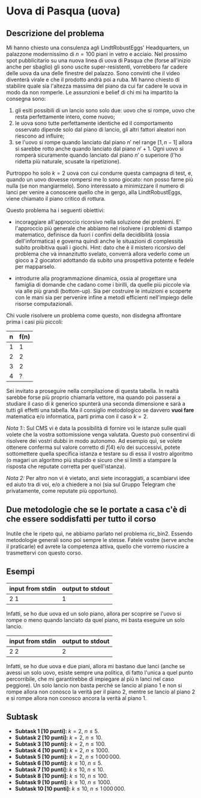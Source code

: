 # Uova di Pasqua (uova)

## Descrizione del problema

Mi hanno chiesto una consulenza agli LindtRobustEggs' Headquarters, un palazzone modernissimo di $n = 100$ piani in vetro e acciaio.
Nel prossimo spot pubblicitario su una nuova linea di uova di Pasqua che (forse all'inizio anche per sbaglio) gli sono uscite super-resistenti, vorrebbero far cadere delle uova da una delle finestre del palazzo. Sono convinti che il video diventerà virale e che il prodotto andrà poi a ruba. Mi hanno chiesto di stabilire quale sia l'altezza massima del piano da cui far cadere le uova in modo da non romperle. Le assunzioni e belief di chi mi ha impartito la consegna sono:
 1. gli esiti possibili di un lancio sono solo due: uovo che si rompe, uovo che resta perfettamente intero, come nuovo;
 2. le uova sono tutte perfettamente identiche ed il comportamento osservato dipende solo dal piano di lancio, gli altri fattori aleatori non riescono ad influire;
 3. se l'uovo si rompe quando lanciato dal piano $n'$ nel range $[1,n-1]$ allora si sarebbe rotto anche quando lanciato dal piano $n'+1$. Ogni uovo si romperà sicuramente quando lanciato dal piano $n'$ o superiore (l'ho ridetta più naturale, scusate la ripetizione).

Purtroppo ho solo $k = 2$ uova con cui condurre questa campagna di test, e, quando un uovo dovesse rompersi me lo sono giocato: non posso farne più nulla (se non mangiarmelo).
Sono interessato a minimizzare il numero di lanci per venire a conoscere quello che in gergo, alla LindtRobustEggs, viene chiamato il piano critico di rottura.


Questo problema ha i seguenti obiettivi:

* incoraggiare all'approccio ricorsivo nella soluzione dei problemi. E' l'approccio più generale che abbiamo nel risolvere i problemi di stampo matematico, definisce da fuori i confini della decidibilità (ossia dell'informatica) e governa quindi anche le situazioni di complessità subito proibitiva quali i giochi. Hint: dato che è il mistero ricorsivo del problema che và innanzitutto svelato, converrà allora vederlo come un gioco a 2 giocatori adottando da subito una prospettiva potente e fedele per mapparselo.  

* introdurre alla programmazione dinamica, ossia al progettare una famiglia di domande che cadano come i birilli, da quelle più piccole via via alle più grandi (bottom-up). Sia per costruire le intuizioni e scoperte con le mani sia per pervenire infine a metodi efficienti nell'impiego delle risorse computazionali.

Chi vuole risolvere un problema come questo, non disdegna affrontare prima i casi più piccoli:

| n | f(n) |
|---|---|
| 1  | 1 |
| 2  | 2 |
| 3  | 2 |
| 4  | ? |

Sei invitato a proseguire nella compilazione di questa tabella. In realtà sarebbe forse più proprio chiamarla vettore, ma quando poi passerai a studiare il caso di $k$ generico spunterà una seconda dimensione e sarà a tutti gli effetti una tabella. Ma il consiglio metodologico se davvero __vuoi fare__ matematica e/o informatica, parti prima con il caso $k = 2$.

*Nota 1:*: Sul CMS vi è data la possibilità di fornire voi le istanze sulle quali volete che la vostra sottomissione venga valutata. Questo può consentirvi di risolvere dei vostri dubbi in modo autonomo. Ad esempio quì, se volete ottenere conferma sul valore corretto di $f(4)$ e/o dei successivi, potete sottomettere quella specifica istanza e testare su di essa il vostro algoritmo (o magari un algoritmo più stupido e sicuro che si limiti a stampare la risposta che reputate corretta per quell'istanza).

*Nota 2:* Per altro non vi è vietato, anzi siete incoraggiati, a scambiarvi idee ed aiuto tra di voi, e/o a chiedere a noi (sia  sul Gruppo Telegram che privatamente, come reputate più opportuno).

## Due metodologie che se le portate a casa c'è di che essere soddisfatti per tutto il corso

Inutile che le ripeto quì, ne abbiamo parlato nel problema ric_bin2. Essendo metodologie generali sono poi sempre le stesse. Fatele vostre (serve anche il praticarle) ed avrete la competenza attiva, quello che vorremo riuscire a trasmettervi con questo corso.

## Esempi

|input from stdin | output to stdout |
|----|---|
|2  1| 1 |

Infatti, se ho due uova ed un solo piano, allora per scoprire se l'uovo si rompe o meno quando lanciato da quel piano, mi basta eseguire un solo lancio.

|input from stdin | output to stdout |
|----|---|
|2  2| 2 |

Infatti, se ho due uova e due piani, allora mi bastano due lanci (anche se avessi un solo uovo, esiste sempre una politica, di fatto l'unica a quel punto percorribile, che mi garantirebbe di impiegare al più n lanci nel caso peggiore). Un solo lancio non basta perchè se lancio al piano 1 e non si rompe allora non conosco la verità per il piano 2, mentre se lancio al piano 2 e si rompe allora non conosco ancora la verità al piano 1.

## Subtask
- **Subtask 1 [10 punti]:** $k = 2$, $n \leq 5$.
- **Subtask 2 [10 punti]:** $k = 2$, $n \leq 10$.
- **Subtask 3 [10 punti]:** $k = 2$, $n \leq 100$.
- **Subtask 4 [10 punti]:** $k = 2$, $n \leq 1000$.
- **Subtask 5 [10 punti]:** $k = 2$, $n \leq 1\,000\,000$.
- **Subtask 6 [10 punti]:** $k \leq 10$, $n \leq 5$.
- **Subtask 7 [10 punti]:** $k \leq 10$, $n \leq 10$.
- **Subtask 8 [10 punti]:** $k \leq 10$, $n \leq 100$.
- **Subtask 9 [10 punti]:** $k \leq 10$, $n \leq 1000$.
- **Subtask 10 [10 punti]:** $k \leq 10$, $n \leq 1\,000\,000$.
